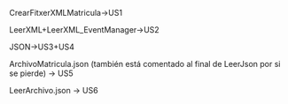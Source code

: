 CrearFitxerXMLMatricula→US1

LeerXML+LeerXML_EventManager→US2

JSON→US3+US4

ArchivoMatricula.json (también está comentado al final de LeerJson por si se pierde) → US5

LeerArchivo.json → US6